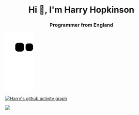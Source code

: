 <h1 align="center">Hi 👋, I'm Harry Hopkinson</h1>
<h3 align="center">Programmer from England</h3>

![github contribution grid snake animation](https://raw.githubusercontent.com/Harry-Hopkinson/harry-hopkinson/output/github-contribution-grid-snake.svg)

[![Harry's github activity graph](https://activity-graph.herokuapp.com/graph?username=Ashutosh00710)](https://github.com/ashutosh00710/github-readme-activity-graph)

[![](https://komarev.com/ghpvc/?username=0xflotus&color=green)](https://github.com/Harry-Hopkinson)
